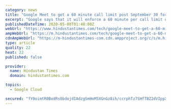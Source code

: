 ```yaml
---
category: news
title: "Google Meet to get a 60 minute call limit post September 30 for users"
excerpt: "Google says that it will enforce a 60 minute per call limit on the free tier of Google Meet conference calls post September 30, which is when the limit for the free tier ends."
publishedDateTime: 2020-05-08T01:48:00Z
webUrl: "https://www.hindustantimes.com/tech/google-meet-to-get-a-60-minute-call-limit-post-september-30-for-users/story-YYyrj3dim2YNFOmq2Gtw6H.html"
ampWebUrl: "https://m.hindustantimes.com/tech/google-meet-to-get-a-60-minute-call-limit-post-september-30-for-users/story-YYyrj3dim2YNFOmq2Gtw6H_amp.html"
cdnAmpWebUrl: "https://m-hindustantimes-com.cdn.ampproject.org/c/s/m.hindustantimes.com/tech/google-meet-to-get-a-60-minute-call-limit-post-september-30-for-users/story-YYyrj3dim2YNFOmq2Gtw6H_amp.html"
type: article
quality: 22
heat: 22
published: false

provider:
  name: Hindustan Times
  domain: hindustantimes.com

topics:
  - Google Cloud

secured: "fY0oimtR0BxdRs0bdojdIAdzgSmHoM5XGnGz8ih/ccrphTz7SHfTBZ2dVIppXODOBVKHP54yUc/IOMwCzYuC31YPgYsdO8Rz+dlCxgIXHoi2wODbF1qDZ5Xim0aDTFTQP+Sx/Bl9RrSnvrOfrAFkjT4Z5KkhjuHjsYoVXlf89djAiltr5amiHCkYPqD0baAVd9NUz5DnRpEGn2bZPcChVxM+PBh50u/XCprao7IBsyJwXj4CqMeJIjZcPSAACFqPDhfje/jyZz6bRFgg+7eae4eyxTUkAjHGXqxaOA6pC/jrNHkYZzZfikwWdiDsstg4NgpTcWvci9chWh45rz2qWdArQuKpIii5ldeInEAkbkls3ZURy212OFvC92rAycRhEXr03pJbJcBzcJjOZGNw1q0cjvnFBqNGeCZBsmqsQf4uyndcNwPELyYf6tgP8o1lKCCg6l2t4NmeZaaHjFPGME4/vjX7CxKU5pxdir8Q9hg=;bebz4hE4mA2vFiNWc6eD5g=="
---
```


